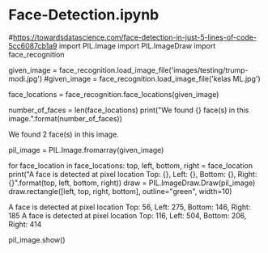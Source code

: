 # Face-Detection.ipynb
#https://towardsdatascience.com/face-detection-in-just-5-lines-of-code-5cc6087cb1a9
import PIL.Image
import PIL.ImageDraw
import face_recognition

given_image = face_recognition.load_image_file('images/testing/trump-modi.jpg')
#given_image = face_recognition.load_image_file('kelas ML.jpg')

face_locations = face_recognition.face_locations(given_image)

number_of_faces = len(face_locations)
print("We found {} face(s) in this image.".format(number_of_faces))

We found 2 face(s) in this image.

pil_image = PIL.Image.fromarray(given_image)

for face_location in face_locations:
    top, left, bottom, right = face_location
    print("A face is detected at pixel location Top: {}, Left: {}, Bottom: {}, Right: {}".format(top, left, bottom, right))
    draw = PIL.ImageDraw.Draw(pil_image)
    draw.rectangle([left, top, right, bottom], outline="green", width=10)
    
    

A face is detected at pixel location Top: 56, Left: 275, Bottom: 146, Right: 185
A face is detected at pixel location Top: 116, Left: 504, Bottom: 206, Right: 414

pil_image.show()

